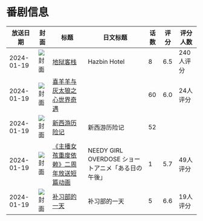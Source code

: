 # 番剧信息

|放送日期|封面|标题|日文标题|话数|评分|评分人数|
|---|---|---|---|---|---|---|
|2024-01-19|![封面](https://lain.bgm.tv/pic/cover/c/3c/3f/430135_n8z46.jpg)|[地狱客栈](https://bangumi.tv/subject/430135)|Hazbin Hotel|8|6.5|240人评分|
|2024-01-19|![封面](https://lain.bgm.tv/pic/cover/c/4f/67/464480_1ww61.jpg)|[喜羊羊与灰太狼之心世界奇遇](https://bangumi.tv/subject/464480)||60|6.0|24人评分|
|2024-01-19|![封面](https://lain.bgm.tv/pic/cover/c/6d/02/475528_5j0eZ.jpg)|[新西游历险记](https://bangumi.tv/subject/475528)|新西游历险记|52|||
|2024-01-19|![封面](https://lain.bgm.tv/pic/cover/c/93/a9/476057_hSSKJ.jpg)|[《主播女孩重度依赖》二周年放送短篇动画](https://bangumi.tv/subject/476057)|NEEDY GIRL OVERDOSE ショートアニメ「ある日の午後」|1|5.7|49人评分|
|2024-01-19|![封面](https://lain.bgm.tv/pic/cover/c/b1/bc/480859_WsbWE.jpg)|[补习部的一天](https://bangumi.tv/subject/480859)|补习部的一天|5|6.6|19人评分|
